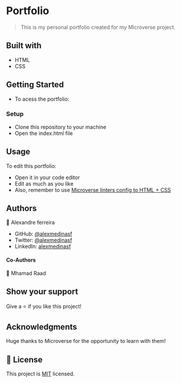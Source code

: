 # Portfolio

> This is my personal portfolio created for my Microverse project.


## Built with

- HTML
- CSS

## Getting Started

- To acess the portfolio:

### Setup

- Clone this repository to your machine
- Open the index.html file

## Usage

To edit this portfolio:

- Open it in your code editor
- Edit as much as you like
- Also, remember to use [Microverse linters config to HTML + CSS](https://github.com/microverseinc/linters-config/tree/master/html-css)

## Authors

👤 Alexandre ferreira

- GitHub: [@alexmedinasf](https://github.com/alexmedinasf)
- Twitter: [@alexmedinasf](https://twitter.com/alexmedinasf)
- LinkedIn: [alexmedinasf](https://linkedin.com/in/alexmedinasf)

#### Co-Authors

👤 Mhamad Raad

## Show your support

Give a ⭐️ if you like this project!

## Acknowledgments

Huge thanks to Microverse for the opportunity to learn with them!

## 📝 License

This project is [MIT](./MIT.md) licensed.
